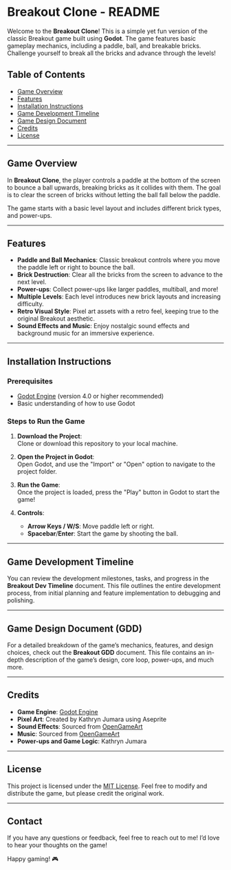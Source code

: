 # Breakout Clone - README

Welcome to the **Breakout Clone**! This is a simple yet fun version of the classic Breakout game built using **Godot**. The game features basic gameplay mechanics, including a paddle, ball, and breakable bricks. Challenge yourself to break all the bricks and advance through the levels!

## Table of Contents

- [Game Overview](#game-overview)
- [Features](#features)
- [Installation Instructions](#installation-instructions)
- [Game Development Timeline](#game-development-timeline)
- [Game Design Document](#game-design-document)
- [Credits](#credits)
- [License](#license)

---

## Game Overview

In **Breakout Clone**, the player controls a paddle at the bottom of the screen to bounce a ball upwards, breaking bricks as it collides with them. The goal is to clear the screen of bricks without letting the ball fall below the paddle.

The game starts with a basic level layout and includes different brick types, and power-ups.

---

## Features

- **Paddle and Ball Mechanics**: Classic breakout controls where you move the paddle left or right to bounce the ball.
- **Brick Destruction**: Clear all the bricks from the screen to advance to the next level.
- **Power-ups**: Collect power-ups like larger paddles, multiball, and more!
- **Multiple Levels**: Each level introduces new brick layouts and increasing difficulty.
- **Retro Visual Style**: Pixel art assets with a retro feel, keeping true to the original Breakout aesthetic.
- **Sound Effects and Music**: Enjoy nostalgic sound effects and background music for an immersive experience.

---

## Installation Instructions

### Prerequisites

- [Godot Engine](https://godotengine.org/) (version 4.0 or higher recommended)
- Basic understanding of how to use Godot

### Steps to Run the Game

1. **Download the Project**:  
   Clone or download this repository to your local machine.

2. **Open the Project in Godot**:  
   Open Godot, and use the "Import" or "Open" option to navigate to the project folder.

3. **Run the Game**:  
   Once the project is loaded, press the "Play" button in Godot to start the game!

4. **Controls**:  
   - **Arrow Keys / W/S**: Move paddle left or right.
   - **Spacebar**/**Enter**: Start the game by shooting the ball.

---

## Game Development Timeline

You can review the development milestones, tasks, and progress in the **Breakout Dev Timeline** document. This file outlines the entire development process, from initial planning and feature implementation to debugging and polishing.

---

## Game Design Document (GDD)

For a detailed breakdown of the game’s mechanics, features, and design choices, check out the **Breakout GDD** document. This file contains an in-depth description of the game’s design, core loop, power-ups, and much more.

---

## Credits

- **Game Engine**: [Godot Engine](https://godotengine.org/)
- **Pixel Art**: Created by Kathryn Jumara using Aseprite
- **Sound Effects**: Sourced from [OpenGameArt](https://opengameart.org/content/50-cc0-retro-synth-sfx)
- **Music**: Sourced from [OpenGameArt](https://opengameart.org/content/bedtime-breakout-theme)
- **Power-ups and Game Logic**: Kathryn Jumara

---

## License

This project is licensed under the [MIT License](LICENSE). Feel free to modify and distribute the game, but please credit the original work.

---

## Contact

If you have any questions or feedback, feel free to reach out to me! I’d love to hear your thoughts on the game!

Happy gaming! 🎮
